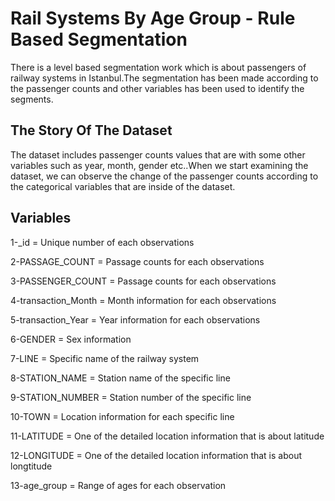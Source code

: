 # Rail Systems By Age Group - Rule Based Segmentation

There is a level based segmentation work which is about passengers of railway systems in Istanbul.The segmentation has been made according to the passenger counts and other variables has been used to identify the segments.

## The Story Of The Dataset

The dataset includes passenger counts values that are with some other variables such as year, month, gender etc..When we start examining the dataset, we can observe the change of the passenger counts according to the categorical variables that are inside of the dataset.

## Variables

1-_id = Unique number of each observations

2-PASSAGE_COUNT = Passage counts for each observations

3-PASSENGER_COUNT = Passage counts for each observations

4-transaction_Month = Month information for each observations

5-transaction_Year = Year information for each observations

6-GENDER = Sex information

7-LINE = Specific name of the railway system

8-STATION_NAME = Station name of the specific line

9-STATION_NUMBER = Station number of the specific line

10-TOWN = Location information for each specific line

11-LATITUDE = One of the detailed location information that is about latitude

12-LONGITUDE = One of the detailed location information that is about longtitude

13-age_group = Range of ages for each observation


